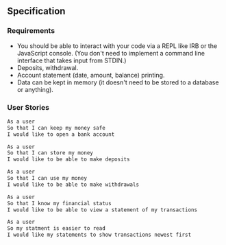## Specification

### Requirements

* You should be able to interact with your code via a REPL like IRB or the JavaScript console.  (You don't need to implement a command line interface that takes input from STDIN.)
* Deposits, withdrawal.
* Account statement (date, amount, balance) printing.
* Data can be kept in memory (it doesn't need to be stored to a database or anything).

### User Stories
```bash
As a user
So that I can keep my money safe
I would like to open a bank account
```

```bash
As a user
So that I can store my money
I would like to be able to make deposits
```

```bash
As a user 
So that I can use my money
I would like to be able to make withdrawals
```

```bash
As a user
So that I know my financial status
I would like to be able to view a statement of my transactions
```

```bash
As a user
So my statment is easier to read
I would like my statements to show transactions newest first
```

